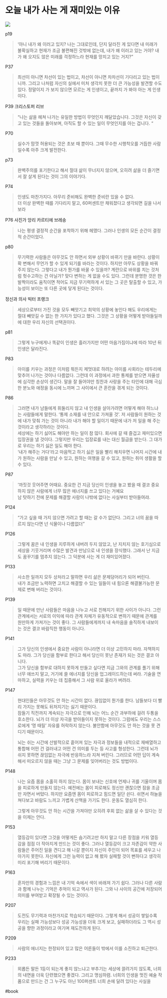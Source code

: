 # 오늘 내가 사는 게 재미있는 이유

![](%E1%84%8B%E1%85%A9%E1%84%82%E1%85%B3%E1%86%AF%20%E1%84%82%E1%85%A2%E1%84%80%E1%85%A1%20%E1%84%89%E1%85%A1%E1%84%82%E1%85%B3%E1%86%AB%20%E1%84%80%E1%85%A6%20%E1%84%8C%E1%85%A2%E1%84%86%E1%85%B5%E1%84%8B%E1%85%B5%E1%86%BB%E1%84%82%E1%85%B3%E1%86%AB%20%E1%84%8B%E1%85%B5%E1%84%8B%E1%85%B2/1B9D7DD9-36EF-4511-92FD-DF0A7D2C35DC.png)


p19
> ‘아니 내가 왜 이러고 있지? 나는 그대로인데, 단지 달라진 게 있다면 내 미래가 불확실하고 현재가 조금 불편해진 것밖에 없는데, 내가 왜 이러고 있는 거야? 내가 왜 오지도 않은 미래를 걱정하느라 현재를 망치고 있는 거지?”  

P37
> 최선이 아니면 차선이 있는 법이고, 차선이 아니면 차차선이 기다리고 있는 법이니까. 그리고 나처럼 자신의 실에서 미처 생각치 못한 더 큰 가능성을 발견할 수도 있다. 정말이지 가 보지 않으면 모르는 게 인생이고, 끝까지 가 봐야 아는 게 인생이다.   

P39
크리스토퍼 리브
> “나는 삶을 헤쳐 나가는 유일한 방법이 무엇인지 깨달았습니다. 그것은 자신이 갖고 있는 것들을 돌아보며, 아직도 할 수 있는 일이 무엇인지를 아는 겁니다. “  

P70
> 실수가 맘껏 허용되는 것은 초보 때 뿐이다. 그때 무수한 시행착오를 거듭한 사람일수록 아주 크게 발전한다.   

p73
> 완벽주의를 포기한다고 해서 절대 삶이 무너지지 않으며, 오히려 삶을 더 즐기면서 잘 살게 된다는 것이 그의 이야기다.   

P74
> 인생도 마찬가지다. 아무리 준비해도 완벽한 준비란 있을 수 없다.   
> 더 이상 완벽한 때를 기다리지 말고, 60퍼센트만 채워졌다고 생각되면 길을 나서 보라  
>   
P76
사진가 앙리 카르티에 브레송
> 나는 평생 결정적 순간을 포착하기 위해 헤맸다. 그러나 인생의 모든 순간이 결정적 순간이었다.  
 
p80 
> 무기력한 사람들은 아무것도 안 하면서 외부 상황이 바뀌기 만을 바란다. 상황이 확 변해서 무언가 할 수 있게 되기를 바라는 것이다. 하지만 아무도 상황을 바꿔 주지 않는다. 그렇다고 내가 뭔가를 바꿀 수 있을까? 계랸으로 바위를 치는 것처럼 헛수고하는 건 아닐가? 맞다 변하는 게 없을 수도 있다. 그런데 분명한 것은 한 발짝이라도 움직이면 적어도 지금 무기력하게 서 있는 그 곳은 탈출할 수 있고, 가능성이 보이는 또 다른 곳에 닿게 된다는 것이다.  

정신과 의사 빅터 프랭크 
> 세상으로부터 가진 것을 모두 빼앗기고 최악의 상황에 놓인다 해도 우리에게는 절대 빼앗길 수 없는 한 가지가 있다고 했다. 그것은 그 상황을 어떻게 받아들일까에 대한 우리 자신의 선택권이다.   

 p81
> 그렇게 누구에게나 똑같이 인생은 흘러가지만 어떤 마음가짐이냐에 따라 10년 뒤 인생은 달라진다.   

P83
> 아이를 키우는 과정은 이처럼 뭐든지 제멋대로 하려는 아이를 사회라는 테두리에 맞추어 나가는 것이나 다름없다. 그런데 이 과정에서 과한 통제를 받으면 자율성에 심각한 손상이 생긴다. 말을 잘 들어야만 칭찬과 사랑을 주는 타인에 대해 극심한 분노와 애정을 동시에 느끼며 그 사이에서 큰 혼란을 겪게 되는 것이다.   

P86
> 그러면 내가 냠들에게 휘둘리지 않고 내 인생을 살아가려면 어떻게 해야 하느냐는 사람들에게 말한다. ‘통제 소재를 내 안으로 가져올 것’. 저 사람들이 원하는 것에 내가 맞춰 가는 것이 아니라 내가 해야 할 일이기 때문에 내가 저 일을 해 주는 것이라고 생각하라는 것이다.   
> 세상에는 하기 싫어도 해야만 하는 일이 참 많다. 회사에 갈 때 즐겁고 재미있으면 입장권을 낼 것이다. 그렇지만 우리는 입장료를 내는 대신 월급을 받는다. 그 대가로 우리는 하기 싫은 일도 해야 한다.    
> ‘내가 해주는 거다’라고 마음먹고 하기 싫은 일을 빨리 해치우면 나머지 시간에 내가 원하는 사람을 만날 수 있고, 원하는 여행을 갈 수 있고, 원하는 취미 생활을 할 수 있다.    

P87
> ‘까짓것 웃어주면 어때요. 중요한 건 지금 당신이 인생을 놓고 봤을 때 결코 중요하지 않은 사람에게 너무 많은 에너지를 쓰고 있다는 거예요   
> 남 탓하기 전에 문제를 해결할 사람이 나밖에 없다는 사실부터 받아들여랴.    

P124
> “가고 싶을 때  가지 않으면 가려고 할 때는 갈 수가 없단다. 그리고 너의 꿈을 따르지 않는다면 넌 식물이나 다름없더”  

P126
> 그렇게 꿈은 내 인생을 지루하게 내버려 두지 않았고, 난 지치지 않는 호기심으로 세상을 기웃거리며 수많은 발견과 만남으로 내 인생을 장식했다. 그래서 난 지금도 꿈꾸기를 멈추지 않는다. 그 덕분에 사는 게 더 재미있어졌다.   

P133
> 사소한 일까지 모두 상처라고 말하면 우리 삶은 문제덩어리가 되어 버린다.   
> 내가 조금만 노력하면 고치고 해결할 수 있는 일들이 내 힘으론 해결불가능한 문제로 변해 버리는 것이다.   

P139
> 일 때문에 만난 사람들은 마음을 나누고 서로 친해지기 위한 사이가 아니다. 그런 관계에서는 서로의 이익에 따라 관계 자체가 유동적으로 변하기 때문에 관계를 원만하게 가져가는 것이 좋다. 그 사람들에게까지 내 속마음을 솔직하게 내보이는 것은 결코 바람직한 행동이 아니다.   

P141
> 그가 당신의 인생에서 중요한 사람이 아니라면 더 이상 고민하지 마라. 자책하지도 마라. 그가 당신을 함부로 한다고 해서 당신이 못난 존재가 되는 것은 결코 아니다.  
> 그가 당신을 함부로 대하지 못하게 만들고 싶다면 지금 그와의 관계를 풀기 위해 너무 애쓰지 말고, 거기에 쓸 에너지를 당신을 업그레이드하는데 써라. 기술을 연마하고, 실력을 키우는 데 집중해서 그 사람 위로 올라가 버려라.   

P147
> 현대인들은 아무것도 안 하는 시간이 없다. 끊임없이 뭔가를 한다. 남들보다 더 빨리 가지는 못해도 뒤처지기는 싫기 때문이다.   
> 잠들기 직전까지 계속되는 자극으로 인해 뇌는 어느 순간 과부하에 걸려 두통을 호소한다. 뇌가 더 이상 자극을 받아들이지 못하는 것이다. 그럼에도 우리는 스스로에게 ‘멍 때릴’ 자유를 허락하지 않는다. 불안함에 아무것도 안 하는 것을 못 견디기 때문이다.    
>    
> 뇌는 쉬는 시간에 산발적으로 흩어져 있는 자극과 정보들을 내적으로 재배열하고 통합해 어떤 건 걸러내고 어떤 건 의미를 두는 등 사고를 형성한다. 그런데 뇌가 쉬지 못하면 끊임없는 자극에 반응하느라 지쳐 버린다. 그러므로 어떤 답이 계속해서 떠오르지 않을 때는 그냥 그 문제를 잊어버리는 것도 방법이다.   

P148
> 나는 요즘 몸을 소홀히 하지 않는다. 몸이 보내는 신호에 언제나 귀를 기울이며 몸을 피로하게 만들지 않는다. 예전에는 몸이 피로해도 정신만 괜찮으면 잠을 조금만 자면서 버텼다. 하지만 요즘엔 몸이 피로하고 힘드면 일단 쉰다. 쉬면서 하늘을 쳐다보고 바람도 느끼고 가볍게 산책을 가기도 한다. 운동도 열심히 한다.   
>   
> 그렇게  아무것도 안 하는 시간을 가져야만 오히려 후회 없는 삶을 살 수 있다는 것을 이제는 안다.  

P153
> 열등감이 있다면 그것을 어떻게든 숨기려고만 하지 말고 다른 장점을 키워 열등감을 점점 더 작아지게 만드는 것이 좋다. 그러나 열등감이 크고 자존감이 약한 사람들은 주어진 일을 견디고 해 나갈 뿐이지 자신이 주인이 되어 목표를 세우고 나아가지 못한다. 자신에게 그런 능력이 없고 해 봤자 실패할 것이 뻔하다고 생각히 미리 포기해 버리기 때문이다.   

P163
> 혼자만의 경험과 느낌은 내 기억 속에서 색이 바래져 가기 쉽다. 그러나 다른 사람과 함께 나누는 기억은 추억이 되고 역사가 된다. 그와 나 사이의 공간에 저장되어 의미를 부여받고 확장될 수 있는 것이다.   

P207
> 도전도 무기력과 마찬가지로 학습되기 때문이다. 그렇게 해서 성공이 쌓일수록 우리는 실패 가능성보다 성공 가능성을 더욱 크게 보고, 실패하더라도 그 역시 성공을 향한 과정이라고 여기며 재도전하게 된다.   

P209
> 사람의 에너지는 한정되어 있고 많은 어른들이 밖에서 이를 소진하고 퇴근한다.   

P233
> 외롭든 말든 1등이 되는게 좋지 않느냐고 부추기는 세상에 끌려가지 않도록, 너희의 내면을 더욱 단련했으면 좋겠다. 그리고 명심하렴. 너희의 인생을 멋진 예술 작품으로 만드는 건 그 누구도 아닌 100퍼센트 너희 손에 달려 있다는 사실을  




#book

